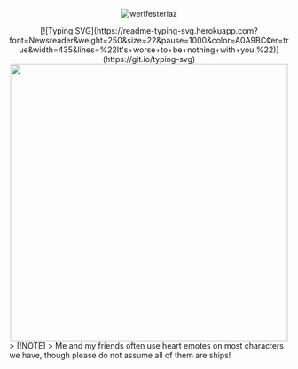 <p align="center"> <img src="https://komarev.com/ghpvc/?username=werifesteriaz&label=%3C%F0%9D%9F%91&color=8eced4&style=flat" alt="werifesteriaz" /> </p>

<div align="center">
[![Typing SVG](https://readme-typing-svg.herokuapp.com?font=Newsreader&weight=250&size=22&pause=1000&color=A0A9BC&center=true&width=435&lines=%22It's+worse+to+be+nothing+with+you.%22)](https://git.io/typing-svg)
</div>

<div align="center">
<img src="https://files.catbox.moe/bgh0xj.png" width="500">
</div>
> [!NOTE]
> Me and my friends often use heart emotes on most characters we have, though please do not assume all of them are ships! 
